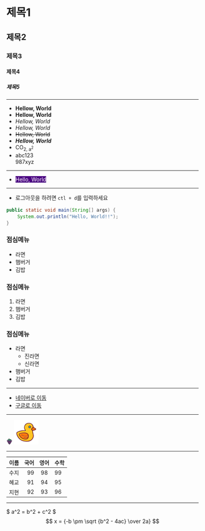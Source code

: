 # 제목1
## 제목2
### 제목3
#### 제목4
##### 제목5

---
+ **Hellow, World**
+ __Hellow, World__
+ *Hellow, World*
+ _Hellow, World_
+ ~~Hellow, World~~
+ ***Hellow, World***
+ CO<sub>2</sun>, a<sup>2</sup>
+ abc123<br>987xyz
---
+ <span style="color: white; background: indigo">Hello, World</span>
---
+ 로그아웃을 하려면 `ctl + d`를 입력하세요
```java
public static void main(String[] args) {
    System.out.println("Hello, World!!");
}
```
### 점심메뉴
+ 라면
+ 햄버거
+ 김밥

### 점심메뉴
1. 라면
2. 햄버거
3. 김밥

### 점심메뉴
+ 라면
  * 진라면
  * 신라면
+ 햄버거
+ 김밥
---
+ [네이버로 이동](http://naver.com)
+ [구글로 이동](http://google.com)
---

![포도아이콘](/views/static/img/grape.png)
![오리](/views/static/img/rubber-duck.png)

---
| 이름 |  국어 |  영어  | 수학  | 
|----|----:|:----:|:----|
| 수지 |  99 |  98  | 99  |
| 혜교 |  91 |  94  | 95  |
| 지현 |  92 |  93  | 96  |
---

$ a^2 = b^2 + c^2 $ <br>
$$ x = {-b \pm \sqrt {b^2 - 4ac} \over 2a} $$